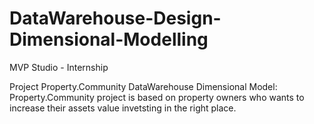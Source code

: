 # DataWarehouse-Design-Dimensional-Modelling
MVP Studio - Internship

Project Property.Community DataWarehouse Dimensional Model:
Property.Community project is based on property owners who wants to increase their assets value invetsting in the right place.

